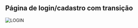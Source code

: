 <h2>Página de login/cadastro com transição</h2>

![LOGIN](https://github.com/xndresa/Projeto.1/assets/141786353/cad89e64-d0d1-4247-b5ef-968cb5a49910)
